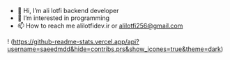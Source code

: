 - 👋 Hi, I’m ali lotfi backend developer 
- 👀 I’m interested in programming 
- 📫 How to reach me alilotfidev.ir or alilotfi256@gmail.com


! (https://github-readme-stats.vercel.app/api?username=saeedmdd&hide=contribs,prs&show_icones=true&theme=dark)
